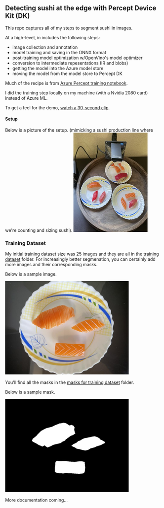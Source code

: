 ## Detecting sushi at the edge with Percept Device Kit (DK)

This repo captures all of my steps to segment sushi in images. 

At a high-level, in includes the following steps:
* image collection and annotation
* model training and saving in the ONNX format
* post-training model optimization w/OpenVino's model optimizer
* conversion to intermediate repesentations (IR and blobs)
* getting the model into the Azure model store
* moving the model from the model store to Percept DK

Much of the recipe is from [Azure Percept training notebook](https://github.com/microsoft/azure-percept-advanced-development/blob/main/machine-learning-notebooks/train-from-scratch/SemanticSegmentationUNet.ipynb). 

I did the training step locally on my machine (with a Nvidia 2080 card) instead of Azure ML.

To get a feel for the demo, [watch a 30-second clip](https://www.youtube.com/watch?v=2mIZ-Qxhjr8).

#### Setup 
Below is a picture of the setup. (mimicking a sushi production line where we're counting and sizing sushi). 
![setup](/assets/IMG_1090-cropped.JPG)

### Training Dataset
My initial training dataset size was 25 images and they are all in the  [training dataset](/resized_images/) folder.
For increasingly better segmenation, you can certainly add more images and their corresponding masks. 

Below is a sample image.

<img src="/resized_images/IMG_1052-size_818_616.jpg" alt="sample image" width="400"/>

You'll find all the masks in the [masks for training dataset](/resized_masks/) folder.

Below is a sample mask.

<img src="/resized_masks/IMG_1052-size_818_616.png" alt="sample mask" width="400"/>


More documentation coming...
